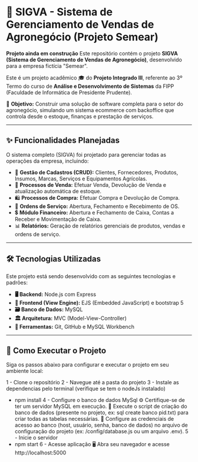 # 🌱 SIGVA - Sistema de Gerenciamento de Vendas de Agronegócio (Projeto Semear)
**Projeto ainda em construção**
Este repositório contém o projeto **SIGVA (Sistema de Gerenciamento de Vendas de Agronegócio)**, desenvolvido para a empresa fictícia "Semear".

Este é um projeto acadêmico 🎓 do **Projeto Integrado III**, referente ao 3º Termo do curso de **Análise e Desenvolvimento de Sistemas** da FIPP (Faculdade de Informática de Presidente Prudente).

🎯 **Objetivo:** Construir uma solução de software completa para o setor do agronegócio, simulando um sistema ecommerce com backoffice que controla desde o estoque, finanças e prestação de serviços.

---

## ✨ Funcionalidades Planejadas

O sistema completo (SIGVA) foi projetado para gerenciar todas as operações da empresa, incluindo:

* 📝 **Gestão de Cadastros (CRUD):** Clientes, Fornecedores, Produtos, Insumos, Marcas, Serviços e Equipamentos Agrícolas.
* 🛒 **Processos de Venda:** Efetuar Venda, Devolução de Venda e atualização automática de estoque.
* 🛍️ **Processos de Compra:** Efetuar Compra e Devolução de Compra.
* 🔧 **Ordens de Serviço:** Abertura, Fechamento e Recebimento de OS.
* 💲 **Módulo Financeiro:** Abertura e Fechamento de Caixa, Contas a Receber e Movimentação de Caixa.
* 📊 **Relatórios:** Geração de relatórios gerenciais de produtos, vendas e ordens de serviço.

---

## 🛠️ Tecnologias Utilizadas

Este projeto está sendo desenvolvido com as seguintes tecnologias e padrões:

* **🖥️ Backend:** Node.js com Express
* **🎨 Frontend (View Engine):** EJS (Embedded JavaScript) e bootstrap 5
* **🗃️ Banco de Dados:** MySQL
* **🏛️ Arquitetura:** MVC (Model-View-Controller)
* **🧰 Ferramentas:** Git, GitHub e MySQL Workbench

---

## 🚀 Como Executar o Projeto

Siga os passos abaixo para configurar e executar o projeto em seu ambiente local:

1 - Clone o repositório
2 - Navegue até a pasta do projeto
3 - Instale as dependencias pelo terminal (verifique se tem o nodeJs instalado)
- npm install
4 - Configure o banco de dados MySql
⚙️ Certifique-se de ter um servidor MySQL em execução.
📄 Execute o script de criação do banco de dados (presente no projeto, ex: sql create banco pid.txt) para criar todas as tabelas necessárias.
🔑 Configure as credenciais de acesso ao banco (host, usuário, senha, banco de dados) no arquivo de configuração do projeto (ex: /config/database.js ou um arquivo .env).
5 - Inicie o servidor
- npm start
6 - Acesse aplicação
  🖥️ Abra seu navegador e acesse http://localhost:5000
